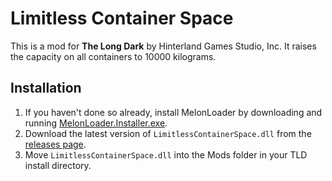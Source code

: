 ﻿# Limitless Container Space

This is a mod for **The Long Dark** by Hinterland Games Studio, Inc. It raises the capacity on all containers to 10000 kilograms.

## Installation

1. If you haven't done so already, install MelonLoader by downloading and running [MelonLoader.Installer.exe](https://github.com/HerpDerpinstine/MelonLoader/releases/latest/download/MelonLoader.Installer.exe).
2. Download the latest version of `LimitlessContainerSpace.dll` from the [releases page](https://github.com/itayalroy/LimitlessContainerSpace/releases).
3. Move `LimitlessContainerSpace.dll` into the Mods folder in your TLD install directory.